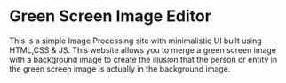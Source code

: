 # Green Screen Image Editor

This is a simple Image Processing site with minimalistic UI built using HTML,CSS & JS.
This website allows you to merge a green screen image with a background image to create the illusion that the person or entity in the green screen image is actually in the background image.